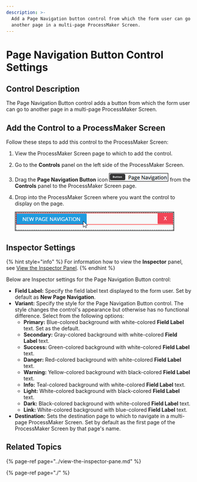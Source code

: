 ```yaml
---
description: >-
  Add a Page Navigation button control from which the form user can go to
  another page in a multi-page ProcessMaker Screen.
---
```


# Page Navigation Button Control Settings

## Control Description <a id="control-description"></a>

The Page Navigation Button control adds a button from which the form user can go to another page in a multi-page ProcessMaker Screen. 

## Add the Control to a ProcessMaker Screen <a id="add-the-control-to-a-processmaker-screen"></a>

Follow these steps to add this control to the ProcessMaker Screen:

1. View the ProcessMaker Screen page to which to add the control.
2. Go to the **Controls** panel on the left side of the ProcessMaker Screen.
3. Drag the **Page Navigation Button** icon ![](../../../../.gitbook/assets/page-navigation-control-screens-builder-processes.png) from the **Controls** panel to the ProcessMaker Screen page.
4. Drop into the ProcessMaker Screen where you want the control to display on the page.  

   ![](../../../../.gitbook/assets/page-navigation-control-placed-screens-builder-processes.png)

## Inspector Settings <a id="inspector-settings"></a>

{% hint style="info" %}
For information how to view the **Inspector** panel, see [View the Inspector Panel](https://processmaker.gitbook.io/processmaker-4-community/-LPblkrcFWowWJ6HZdhC/designing-processes/design-forms/screens-builder/view-the-inspector-pane).
{% endhint %}

Below are Inspector settings for the Page Navigation Button control:

* **Field Label:** Specify the field label text displayed to the form user. Set by default as **New** **Page Navigation**.
* **Variant:** Specify the style for the Page Navigation Button control. The style changes the control's appearance but otherwise has no functional difference. Select from the following options:
  * **Primary:** Blue-colored background with white-colored **Field Label** text. Set as the default.
  * **Secondary:** Gray-colored background with white-colored **Field Label** text.
  * **Success:** Green-colored background with white-colored **Field Label** text.
  * **Danger:** Red-colored background with white-colored **Field Label** text.
  * **Warning:** Yellow-colored background with black-colored **Field Label** text.
  * **Info:** Teal-colored background with white-colored **Field Label** text.
  * **Light:** White-colored background with black-colored **Field Label** text.
  * **Dark:** Black-colored background with white-colored **Field Label** text.
  * **Link:** White-colored background with blue-colored **Field Label** text.
* **Destination:** Sets the destination page to which to navigate in a multi-page ProcessMaker Screen. Set by default as the first page of the ProcessMaker Screen by that page's name.

## Related Topics <a id="related-topics"></a>

{% page-ref page="../view-the-inspector-pane.md" %}

{% page-ref page="./" %}

